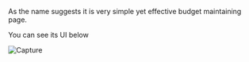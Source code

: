 As the name suggests it is very simple yet effective budget maintaining page.

You can see its UI below

![Capture](https://user-images.githubusercontent.com/62583335/88816295-dd5a1c00-d1d9-11ea-94ff-ff79933db33d.JPG)

